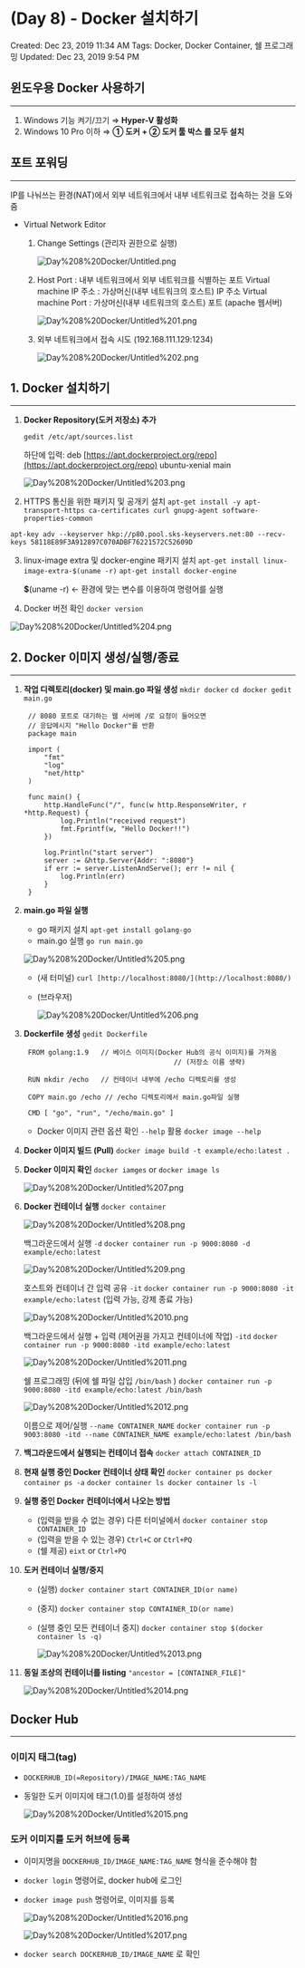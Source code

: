 # (Day 8) - Docker 설치하기

Created: Dec 23, 2019 11:34 AM
Tags: Docker, Docker Container, 쉘 프로그래밍
Updated: Dec 23, 2019 9:54 PM

## 윈도우용 Docker 사용하기

---

1. Windows 기능 켜기/끄기 ⇒ **Hyper-V 활성화**
2. Windows 10 Pro 이하 ⇒ **① 도커 + ② 도커 툴 박스 를 모두 설치**

## 포트 포워딩

---

IP를 나눠쓰는 환경(NAT)에서 외부 네트워크에서 내부 네트워크로 접속하는 것을 도와줌

- Virtual Network Editor
    1. Change Settings (관리자 권한으로 실행)

        ![Day%208%20Docker/Untitled.png](images/Day%208%20Docker/Untitled.png)

    2. Host Port : 내부 네트워크에서 외부 네트워크를 식별하는 포트 
    Virtual machine IP 주소 : 가상머신(내부 네트워크의 호스트) IP 주소
    Virtual machine Port : 가상머신(내부 네트워크의 호스트) 포트 (apache 웹서버)

        ![Day%208%20Docker/Untitled%201.png](images/Day%208%20Docker/Untitled%201.png)

    3. 외부 네트워크에서 접속 시도 (192.168.111.129:1234)

        ![Day%208%20Docker/Untitled%202.png](images/Day%208%20Docker/Untitled%202.png)

## 1. Docker 설치하기

---

1. **Docker Repository(도커 저장소) 추가**

    `gedit /etc/apt/sources.list`

    하단에 입력:  deb [https://apt.dockerproject.org/repo](https://apt.dockerproject.org/repo) ubuntu-xenial main

    ![Day%208%20Docker/Untitled%203.png](images/Day%208%20Docker/Untitled%203.png)

2. HTTPS 통신을 위한 패키지 및 공개키 설치
`apt-get install -y apt-transport-https ca-certificates curl gnupg-agent software-properties-common`

`apt-key adv --keyserver hkp://p80.pool.sks-keyservers.net:80 --recv-keys 58118E89F3A912897C070ADBF76221572C52609D`

3. linux-image extra 및 docker-engine 패키지 설치
`apt-get install linux-image-extra-$(uname -r)`
`apt-get install docker-engine`

    **$**(uname -r) ← 환경에 맞는 변수를 이용하여 명령어를 실행

  4. Docker 버전 확인  `docker version`

![Day%208%20Docker/Untitled%204.png](images/Day%208%20Docker/Untitled%204.png)

## 2. Docker 이미지 생성/실행/종료

---

1. **작업 디렉토리(docker) 및 main.go 파일 생성**
`mkdir docker`
`cd docker
gedit main.go`

        // 8080 포트로 대기하는 웹 서버에 /로 요청이 들어오면
        // 응답메시지 "Hello Docker"를 반환
        package main
        
        import (
        	"fmt"
        	"log"
        	"net/http"
        )
        
        func main() {
        	http.HandleFunc("/", func(w http.ResponseWriter, r *http.Request) {
        		log.Println("received request")
        		fmt.Fprintf(w, "Hello Docker!!")
        	})
        
        	log.Println("start server")
        	server := &http.Server{Addr: ":8080"}
        	if err := server.ListenAndServe(); err != nil {
        		log.Println(err)
        	}
        }

2. **main.go 파일 실행**
    - go 패키지 설치 `apt-get install golang-go`
    - main.go 실행   `go run main.go`

    ![Day%208%20Docker/Untitled%205.png](images/Day%208%20Docker/Untitled%205.png)

    - (새 터미널) `curl [http://localhost:8080/](http://localhost:8080/)`
    - (브라우저)

        ![Day%208%20Docker/Untitled%206.png](images/Day%208%20Docker/Untitled%206.png)

3. **Dockerfile 생성**  `gedit Dockerfile`

        FROM golang:1.9   // 베이스 이미지(Docker Hub의 공식 이미지)를 가져옴
        									// (저장소 이름 생략)
        
        RUN mkdir /echo   // 컨테이너 내부에 /echo 디렉토리를 생성
        
        COPY main.go /echo // /echo 디렉토리에서 main.go파일 실행
        
        CMD [ "go", "run", "/echo/main.go" ]

    - Docker 이미지 관련 옵션 확인 `--help` 활용
    `docker image --help`

4. **Docker 이미지 빌드 (Pull)**
`docker image build -t example/echo:latest .`
5. **Docker 이미지 확인** `docker iamges`  or `docker image ls`

    ![Day%208%20Docker/Untitled%207.png](images/Day%208%20Docker/Untitled%207.png)

6. **Docker 컨테이너 실행**  `docker container`

    ![Day%208%20Docker/Untitled%208.png](images/Day%208%20Docker/Untitled%208.png)

    백그라운드에서 실행 `-d`
    `docker container run -p 9000:8080 -d example/echo:latest`

    ![Day%208%20Docker/Untitled%209.png](images/Day%208%20Docker/Untitled%209.png)

    호스트와 컨테이너 간 입력 공유 `-it`
    `docker container run -p 9000:8080 -it example/echo:latest`
    (입력 가능, 강제 종료 가능)

    ![Day%208%20Docker/Untitled%2010.png](images/Day%208%20Docker/Untitled%2010.png)

    백그라운드에서 실행 + 입력 (제어권을 가지고 컨테이너에 작업) `-itd`
    `docker container run -p 9000:8080 -itd example/echo:latest`

    ![Day%208%20Docker/Untitled%2011.png](images/Day%208%20Docker/Untitled%2011.png)

    쉘 프로그래밍 (뒤에 쉘 파일 삽입 `/bin/bash` )
    `docker container run -p 9000:8080 -itd example/echo:latest /bin/bash`

    ![Day%208%20Docker/Untitled%2012.png](images/Day%208%20Docker/Untitled%2012.png)

    이름으로 제어/실행 `--name CONTAINER_NAME`
    `docker container run -p 9003:8080 -itd --name CONTAINER_NAME example/echo:latest /bin/bash`

7. **백그라운드에서 실행되는 컨테이너 접속**
`docker attach CONTAINER_ID`

8. **현재 실행 중인 Docker 컨테이너 상태 확인**
`docker container ps
docker container ps -a`
`docker container ls
docker container ls -l`

9. **실행 중인 Docker 컨테이너에서 나오는 방법**
    - (입력을 받을 수 없는 경우) 다른 터미널에서 `docker container stop CONTAINER_ID`
    - (입력을 받을 수 있는 경우) `Ctrl+C` or `Ctrl+PQ`
    - (쉘 제공) `eixt` or `Ctrl+PQ`
10. **도커 컨테이너 실행/중지**
    - (실행) `docker container start CONTAINER_ID(or name)`
    - (중지) `docker container stop CONTAINER_ID(or name)`
    - (실행 중인 모든 컨테이너 중지) `docker container stop $(docker container ls -q)`

        ![Day%208%20Docker/Untitled%2013.png](images/Day%208%20Docker/Untitled%2013.png)

11. **동일 조상의 컨테이너를 listing** `"ancestor = [CONTAINER_FILE]"`

    ![Day%208%20Docker/Untitled%2014.png](images/Day%208%20Docker/Untitled%2014.png)

## Docker Hub

---

### 이미지 태그(tag)

- `DOCKERHUB_ID(=Repository)/IMAGE_NAME:TAG_NAME`
- 동일한 도커 이미지에 태그(1.0)를 설정하여 생성

    ![Day%208%20Docker/Untitled%2015.png](images/Day%208%20Docker/Untitled%2015.png)

### 도커 이미지를 도커 허브에 등록

- 이미지명을 `DOCKERHUB_ID/IMAGE_NAME:TAG_NAME` 형식을 준수해야 함
- `docker login` 명령어로, docker hub에 로그인
- `docker image push` 명령어로, 이미지를 등록

    ![Day%208%20Docker/Untitled%2016.png](images/Day%208%20Docker/Untitled%2016.png)

    ![Day%208%20Docker/Untitled%2017.png](images/Day%208%20Docker/Untitled%2017.png)

- `docker search DOCKERHUB_ID/IMAGE_NAME` 로 확인